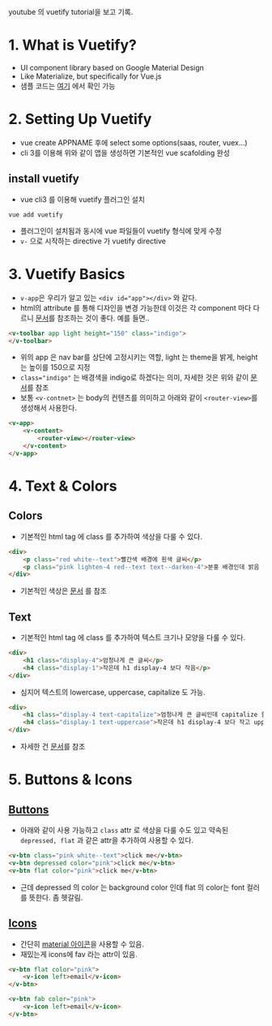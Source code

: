 youtube 의 vuetify tutorial을 보고 기록.

# 1. What is Vuetify?
- UI component library based on Google Material Design
- Like Materialize, but specifically for Vue.js
- 샘플 코드는 [여기](https://github.com/iamshaunjp/vuetify-playlist) 에서 확인 가능

# 2. Setting Up Vuetify
- vue create APPNAME
후에 select some options(saas, router, vuex...)
- cli 3를 이용해 위와 같이 앱을 생성하면 기본적인 vue scafolding 완성

## install vuetify
- vue cli3 를 이용해 vuetify 플러그인 설치
```
vue add vuetify
```
- 플러그인이 설치됨과 동시에 vue 파일들이 vuetify 형식에 맞게 수정
- `v-` 으로 시작하는 directive 가 vuetify directive

# 3. Vuetify Basics 
- `v-app`은 우리가 알고 있는 `<div id="app"></div>` 와 같다.
- html의 attribute 를 통해 디자인을 변경 가능한데 이것은 각 component 마다 다르니 [문서](https://vuetifyjs.com/en/components/toolbars)를 참조하는 것이 좋다. 예를 들면..
```html
<v-toolbar app light height="150" class="indigo">
</v-toolbar>
```
- 위의 app 은 nav bar를 상단에 고정시키는 역할, light 는 theme을 밝게, height는 높이를 150으로 지정
- `class="indigo"` 는 배경색을 indigo로 하겠다는 의미, 자세한 것은 위와 같이 [문서](https://vuetifyjs.com/en/components/toolbars)를 참조
- 보통 `<v-contnet>` 는 body의 컨텐츠를 의미하고 아래와 같이 `<router-view>`를 생성해서 사용한다.
```html
<v-app>
	<v-content>
		<router-view></router-view>
	</v-content>
</v-app>
```

# 4. Text & Colors

## Colors
- 기본적인 html tag 에 class 를 추가하여 색상을 다룰 수 있다.
```html
<div>
	<p class="red white--text">빨간색 배경에 흰색 글씨</p>
	<p class="pink lighten-4 red--text text--darken-4">분홍 배경인데 밝음 정도가 4, 빨간 글씨인데 진한 정도가 4</p>
</div>
```
- 기본적인 색상은 [문서](https://vuetifyjs.com/en/framework/colors) 를 참조

## Text
- 기본적인 html tag 에 class 를 추가하여 텍스트 크기나 모양을 다룰 수 있다.
```html
<div>
	<h1 class="display-4">엄청나게 큰 글씨</p>
	<h4 class="display-1">작은데 h1 display-4 보다 작음</p>
</div>
```
- 심지어 텍스트의 lowercase, uppercase, capitalize 도 가능.
```html
<div>
	<h1 class="display-4 text-capitalize">엄청나게 큰 글씨인데 capitalize 함</p>
	<h4 class="display-1 text-uppercase">작은데 h1 display-4 보다 작고 uppercase 함</p>
</div>
```
- 자세한 건 [문서](https://vuetifyjs.com/en/framework/typography)를 참조


# 5. Buttons & Icons

## [Buttons](https://vuetifyjs.com/en/components/buttons#button)
- 아래와 같이 사용 가능하고 `class` attr 로 색상을 다룰 수도 있고 약속된 `depressed, flat` 과 같은 attr을 추가하여 사용할 수 있다.
```html
<v-btn class="pink white--text">click me</v-btn>
<v-btn depressed color="pink">click me</v-btn>
<v-btn flat color="pink">click me</v-btn>
```
- 근데 depressed 의 color 는 background color 인데 flat 의 color는 font 컬러를 뜻한다. 좀 헷갈림.

## [Icons](https://vuetifyjs.com/en/framework/icons#icons)
- 간단히 [material 아이콘](https://material.io/tools/icons)을 사용할 수 있음.
- 재밌는게 icons에 fav 라는 attr이 있음.

```html
<v-btn flat color="pink">
	<v-icon left>email</v-icon>
</v-btn>

<v-btn fab color="pink">
	<v-icon left>email</v-icon>
</v-btn>
```







